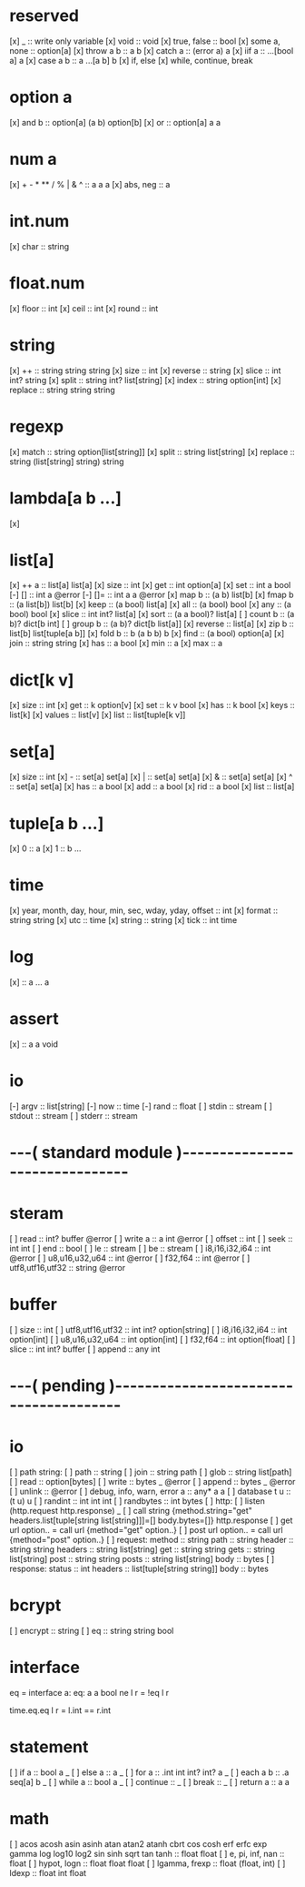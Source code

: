 # reserved
[x] _            :: write only variable
[x] void         :: void
[x] true, false  :: bool
[x] some a, none :: option[a]
[x] throw a b    :: a b
[x] catch a      :: (error a) a
[x] iif a        :: ...[bool a] a
[x] case a b     :: a ...[a b] b
[x] if, else
[x] while, continue, break

# option a
[x] and b :: option[a] (a b) option[b]
[x] or    :: option[a] a a

# num a
[x] + - * ** / % | & ^ :: a a a
[x] abs, neg :: a

# int.num
[x] char   :: string

# float.num
[x] floor  :: int
[x] ceil   :: int
[x] round  :: int

# string
[x] ++      :: string string string
[x] size    :: int
[x] reverse :: string
[x] slice   :: int int? string
[x] split   :: string int? list[string]
[x] index   :: string option[int]
[x] replace :: string string string

# regexp
[x] match   :: string option[list[string]]
[x] split   :: string list[string]
[x] replace :: string (list[string] string) string

# lambda[a b ...]
[x]

# list[a]
[x] ++ a    :: list[a] list[a]
[x] size    :: int
[x] get     :: int option[a]
[x] set     :: int a bool
[-] []      :: int a @error
[-] []=     :: int a a @error
[x] map b   :: (a b) list[b]
[x] fmap b  :: (a list[b]) list[b]
[x] keep    :: (a bool) list[a]
[x] all     :: (a bool) bool
[x] any     :: (a bool) bool
[x] slice   :: int int? list[a]
[x] sort    :: (a a bool)? list[a]
[ ] count b :: (a b)? dict[b int]
[ ] group b :: (a b)? dict[b list[a]]
[x] reverse :: list[a]
[x] zip b   :: list[b] list[tuple[a b]]
[x] fold b  :: b (a b b) b
[x] find    :: (a bool) option[a]
[x] join    :: string string
[x] has     :: a bool
[x] min     :: a
[x] max     :: a

# dict[k v]
[x] size   :: int
[x] get    :: k option[v]
[x] set    :: k v bool
[x] has    :: k bool
[x] keys   :: list[k]
[x] values :: list[v]
[x] list   :: list[tuple[k v]]

# set[a]
[x] size   :: int
[x] -      :: set[a] set[a]
[x] |      :: set[a] set[a]
[x] &      :: set[a] set[a]
[x] ^      :: set[a] set[a]
[x] has    :: a bool
[x] add    :: a bool
[x] rid    :: a bool
[x] list   :: list[a]

# tuple[a b ...]
[x] 0 :: a
[x] 1 :: b
...

# time
[x] year, month, day, hour, min, sec, wday, yday, offset :: int
[x] format :: string string
[x] utc    :: time
[x] string :: string
[x] tick   :: int time

# log
[x] :: a ... a

# assert
[x] :: a a void

# io
[-] argv   :: list[string]
[-] now    :: time
[-] rand   :: float
[ ] stdin  :: stream
[ ] stdout :: stream
[ ] stderr :: stream

# ---( standard module )-------------------------------

# steram
[ ] read             :: int? buffer @error
[ ] write a          :: a int @error
[ ] offset           :: int
[ ] seek             :: int int
[ ] end              :: bool
[ ] le               :: stream
[ ] be               :: stream
[ ] i8,i16,i32,i64   :: int @error
[ ] u8,u16,u32,u64   :: int @error
[ ] f32,f64          :: int @error
[ ] utf8,utf16,utf32 :: string @error

# buffer
[ ] size             :: int
[ ] utf8,utf16,utf32 :: int int? option[string]
[ ] i8,i16,i32,i64   :: int option[int]
[ ] u8,u16,u32,u64   :: int option[int]
[ ] f32,f64          :: int option[float]
[ ] slice            :: int int? buffer
[ ] append           :: any int

# ---( pending )---------------------------------------
# io
[ ] path string:
[ ]   path   :: string
[ ]   join   :: string path
[ ]   glob   :: string list[path]
[ ]   read   :: option[bytes]
[ ]   write  :: bytes _ @error
[ ]   append :: bytes _ @error
[ ]   unlink :: @error
[ ] debug, info, warn, error a :: any* a a
[ ] database t u :: (t u) u
[ ] randint :: int int int
[ ] randbytes :: int bytes
[ ] http:
[ ]   listen (http.request http.response) _
[ ]   call string {method.string="get" headers.list[tuple[string list[string]]]=[] body.bytes=[]} http.response
[ ]   get url option.. = call url {method="get" option..}
[ ]   post url option.. = call url {method="post" option..}
[ ]   request:
        method  :: string
        path    :: string
        header  :: string string
        headers :: string list[string]
        get     :: string string
        gets    :: string list[string]
        post    :: string string
        posts   :: string list[string]
        body    :: bytes
[ ]   response:
        status  :: int
        headers :: list[tuple[string string]]
        body    :: bytes

# bcrypt
[ ] encrypt :: string
[ ] eq      :: string string bool


# interface
eq = interface a:
  eq: a a bool
  ne l r = !eq l r

time.eq.eq l r = l.int == r.int

# statement
[ ] if a      :: bool a _
[ ] else a    :: a _
[ ] for a     :: .int int int? int? a _
[ ] each a b  :: .a seq[a] b _
[ ] while a   :: bool a _
[ ] continue  :: _
[ ] break     :: _
[ ] return a  :: a a

# math
[ ] acos acosh asin asinh atan atan2 atanh cbrt cos cosh erf erfc exp gamma log log10 log2 sin sinh sqrt tan tanh :: float float
[ ] e, pi, inf, nan :: float
[ ] hypot, logn :: float float float
[ ] lgamma, frexp :: float (float, int)
[ ] ldexp :: float int float

